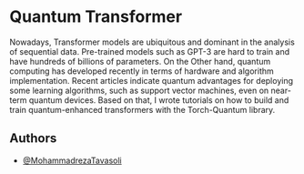 
# Quantum Transformer

Nowadays, Transformer models are ubiquitous and dominant in the analysis of sequential data. Pre-trained models such as GPT-3 are hard to train and have hundreds of billions of parameters. On the Other hand, quantum computing has developed recently in terms of hardware and algorithm implementation. Recent articles indicate quantum advantages for deploying some learning algorithms, such as support vector machines, even on near-term quantum devices. Based on that, I wrote tutorials on how to build and train quantum-enhanced transformers with the Torch-Quantum library.


## Authors



- [@MohammadrezaTavasoli](https://github.com/MohammadrezaTavasoli)

